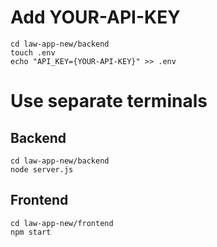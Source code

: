 # Add YOUR-API-KEY
```
cd law-app-new/backend
touch .env
echo "API_KEY={YOUR-API-KEY}" >> .env
```

# Use separate terminals
## Backend
```
cd law-app-new/backend
node server.js
```

## Frontend
```
cd law-app-new/frontend
npm start
```
